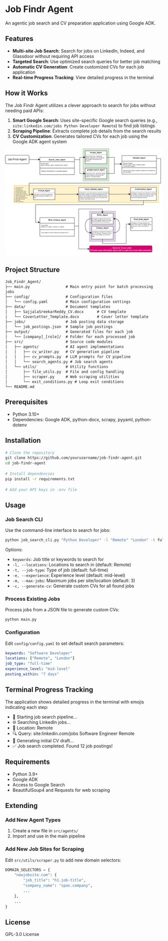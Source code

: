 # Job Findr Agent

An agentic job search and CV preparation application using Google ADK.

## Features

- **Multi-site Job Search**: Search for jobs on LinkedIn, Indeed, and Glassdoor without requiring API access
- **Targeted Search**: Use optimized search queries for better job matching
- **Automatic CV Generation**: Create customized CVs for each job application
- **Real-time Progress Tracking**: View detailed progress in the terminal

## How it Works

The Job Findr Agent utilizes a clever approach to search for jobs without needing paid APIs:

1. **Smart Google Search**: Uses site-specific Google search queries (e.g., `site:linkedin.com/jobs Python Developer Remote`) to find job listings
2. **Scraping Pipeline**: Extracts complete job details from the search results
3. **CV Customization**: Generates tailored CVs for each job using the Google ADK agent system

<p align="center">
<img src="assets/Job-Findr_Agent.png" alt="drawing" width="600"/>
</p>

## Project Structure

```
Job_Findr_Agent/
├── main.py                # Main entry point for batch processing jobs
├── config/                # Configuration files
│   └── config.yaml        # Main configuration settings
├── data/                  # Document templates
│   ├── SajjalaSreekarReddy_CV.docx      # CV template
│   └── CoverLetter_Template.docx        # Cover letter template
├── jobs/                  # Job posting data storage
│   └── job_postings.json  # Sample job postings
├── output/                # Generated files for each job
│   └── [company]_[role]/  # Folder for each processed job
├── src/                   # Source code modules
│   ├── agents/            # AI agent implementations
│   │   ├── cv_writer.py   # CV generation pipeline
│   │   ├── cv_prompts.py  # LLM prompts for CV pipeline
│   │   └── search_agents.py # Job search agents
│   └── utils/             # Utility functions
│       ├── file_utils.py  # File and config handling
│       ├── scraper.py     # Web scraping utilities
│       └── exit_conditions.py # Loop exit conditions
└── README.md
```

## Prerequisites

- Python 3.10+
- Dependencies: Google ADK, python-docx, scrapy, pyyaml, python-dotenv

## Installation

```bash
# Clone the repository
git clone https://github.com/yourusername/job-findr-agent.git
cd job-findr-agent

# Install dependencies
pip install -r requirements.txt

# Add your API keys in .env file
```

## Usage

### Job Search CLI

Use the command-line interface to search for jobs:

```bash
python job_search_cli.py "Python Developer" -l "Remote" "London" -t full-time -m 5
```

Options:
- `keywords`: Job title or keywords to search for
- `-l, --locations`: Locations to search in (default: Remote)
- `-t, --job-type`: Type of job (default: full-time)
- `-e, --experience`: Experience level (default: mid-level)
- `-m, --max-jobs`: Maximum jobs per site/location (default: 3)
- `-c, --generate-cv`: Generate custom CVs for all found jobs

### Process Existing Jobs

Process jobs from a JSON file to generate custom CVs:

```bash
python main.py
```

### Configuration

Edit `config/config.yaml` to set default search parameters:

```yaml
keywords: "Software Developer"
locations: ["Remote", "London"]
job_type: "full-time"
experience_level: "mid-level"
posting_within: "7 days"
```

## Terminal Progress Tracking

The application shows detailed progress in the terminal with emojis indicating each step:

- 🚀 Starting job search pipeline...
- 🌐 Searching LinkedIn jobs...
- 📍 Location: Remote
- 🔍 Query: site:linkedin.com/jobs Software Engineer Remote
- 📝 Generating initial CV draft...
- ✅ Job search completed. Found 12 job postings!

## Requirements

- Python 3.9+
- Google ADK
- Access to Google Search
- BeautifulSoup4 and Requests for web scraping

## Extending

### Add New Agent Types

1. Create a new file in `src/agents/`
2. Import and use in the main pipeline

### Add New Job Sites for Scraping

Edit `src/utils/scraper.py` to add new domain selectors:

```python
DOMAIN_SELECTORS = {
    "newjobsite.com": {
        "job_title": "h1.job-title",
        "company_name": "span.company",
        ...
    },
    ...
}
```

## License
GPL-3.0 License
